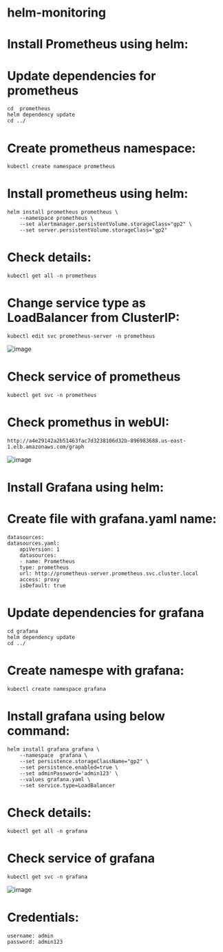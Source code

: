# helm-monitoring

# Install Prometheus using helm:

# Update dependencies for prometheus
    cd  prometheus
    helm dependency update
    cd ../
# Create prometheus namespace:
	kubectl create namespace prometheus
# Install prometheus using helm:
	helm install prometheus prometheus \
		--namespace prometheus \
		--set alertmanager.persistentVolume.storageClass="gp2" \
		--set server.persistentVolume.storageClass="gp2" 
# Check details:
	kubectl get all -n prometheus
# Change service type as LoadBalancer from ClusterIP:
	kubectl edit svc prometheus-server -n prometheus
![image](https://user-images.githubusercontent.com/68885738/92363557-486b0c80-f10f-11ea-9132-d2ff37513a1f.png)
# Check service of prometheus
    kubectl get svc -n prometheus
# Check promethus in webUI:
    http://a4e29142a2b51463fac7d3238106d32b-896983688.us-east-1.elb.amazonaws.com/graph
![image](https://user-images.githubusercontent.com/68885738/92363763-a566c280-f10f-11ea-91cd-a5afe7aa2b20.png)
# Install Grafana using helm:

# Create file with grafana.yaml name:
	datasources:
	datasources.yaml:
		apiVersion: 1
		datasources:
		- name: Prometheus
		type: prometheus
		url: http://prometheus-server.prometheus.svc.cluster.local
		access: proxy
		isDefault: true
# Update dependencies for grafana
	cd grafana
	helm dependency update
	cd ../
# Create namespe with grafana:
	kubectl create namespace grafana 
# Install grafana using below command:
	helm install grafana grafana \
		--namespace  grafana \
		--set persistence.storageClassName="gp2" \
		--set persistence.enabled=true \
		--set adminPassword='admin123' \
		--values grafana.yaml \
		--set service.type=LoadBalancer
# Check details:
    kubectl get all -n grafana
# Check service of grafana
    kubectl get svc -n grafana
![image](https://user-images.githubusercontent.com/68885738/92364049-16a67580-f110-11ea-9105-85b048c1acc5.png)
# Credentials:
    username: admin
    password: admin123   
